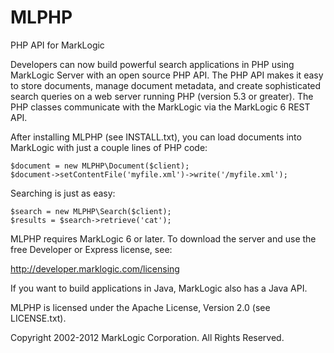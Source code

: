 # MLPHP

PHP API for MarkLogic

Developers can now build powerful search applications in PHP using MarkLogic
Server with an open source PHP API. The PHP API makes it easy to store
documents, manage document metadata, and create sophisticated search queries
on a web server running PHP (version 5.3 or greater). The PHP classes
communicate with the MarkLogic via the MarkLogic 6 REST API.

After installing MLPHP (see INSTALL.txt), you can load documents into
MarkLogic with just a couple lines of PHP code:

    $document = new MLPHP\Document($client);
    $document->setContentFile('myfile.xml')->write('/myfile.xml');

Searching is just as easy:

    $search = new MLPHP\Search($client);
    $results = $search->retrieve('cat');

MLPHP requires MarkLogic 6 or later. To download the server and use the free Developer or Express
license, see:

http://developer.marklogic.com/licensing

If you want to build applications in Java, MarkLogic also has a Java API.

MLPHP is licensed under the Apache License, Version 2.0 (see LICENSE.txt).

Copyright 2002-2012 MarkLogic Corporation.  All Rights Reserved.

